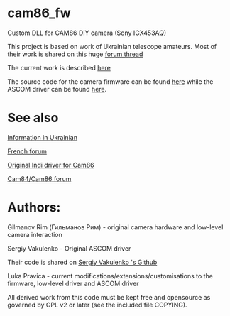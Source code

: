 # cam86_fw
Custom DLL for CAM86 DIY camera (Sony ICX453AQ)

This project is based on work of Ukrainian telescope amateurs.
Most of their work is shared on this huge [forum thread](http://www.astroclub.kiev.ua/forum/index.php?topic=28929.0)

The current work is described [here](http://www.iceinspace.com.au/forum/showthread.php?t=146493)

The source code for the camera firmware can be found [here](https://github.com/axsdenied/cam86_fw) while the ASCOM driver can be found [here](https://github.com/axsdenied/cam86_ASCOM).

# See also
[Information in Ukrainian](http://astroccd.org/)

[French forum](http://www.webastro.net/forum/showthread.php?t=141764)

[Original Indi driver for Cam86](https://github.com/gehelem/indi_cam86_ccd)

[Cam84/Cam86 forum](http://www.cloudynights.com/topic/497530-diy-astro-ccd-16-bit-color-6mpx-camera/)


# Authors:
Gilmanov Rim (Гильманов Рим) - original camera hardware and low-level camera interaction

Sergiy Vakulenko - Original ASCOM driver 

Their code is shared on [Sergiy Vakulenko 's Github](https://github.com/vakulenko/CAM8_software)


Luka Pravica - current modifications/extensions/customisations to the firmware, low-level driver and ASCOM driver

All derived work from this code must be kept free and opensource as governed by GPL v2 or later (see the included file COPYING).
